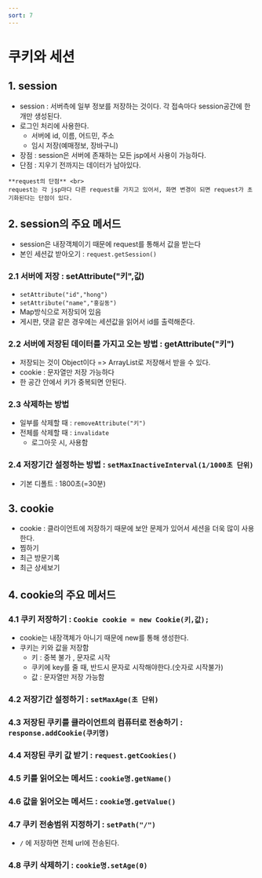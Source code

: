 ```yaml
---
sort: 7
---
```


# 쿠키와 세션


## 1. session

- session : 서버측에 일부 정보를 저장하는 것이다. 각 접속마다 session공간에 한 개만 생성된다.
- 로그인 처리에 사용한다.
  - 서버에 id, 이름, 어드민, 주소
  - 임시 저장(예매정보, 장바구니)
- 장점 : session은 서버에 존재하는 모든 jsp에서 사용이 가능하다.
- 단점 : 지우기 전까지는 데이터가 남아있다.

```note
**request의 단점** <br>
request는 각 jsp마다 다른 request를 가지고 있어서, 화면 변경이 되면 request가 초기화된다는 단점이 있다. 
```

## 2. session의 주요 메서드
- session은 내장객체이기 때문에 request를 통해서 값을 받는다
- 본인 세션값 받아오기 : ```request.getSession()```

### 2.1 서버에 저장 : setAttribute("키",값)
- ```setAttribute("id","hong")```
- ```setAttribute("name","홍길동")```
- Map방식으로 저장되어 있음
- 게시판, 댓글 같은 경우에는 세션값을 읽어서 id를 출력해준다.

### 2.2 서버에 저장된 데이터를 가지고 오는 방법 : getAttribute("키")
- 저장되는 것이 Object이다 => ArrayList로 저장해서 받을 수 있다. 
- cookie : 문자열만 저장 가능하다
- 한 공간 안에서 키가 중복되면 안된다.


### 2.3 삭제하는 방법 
- 일부를 삭제할 때 : ```removeAttribute("키")```
- 전체를 삭제할 때 : ```invalidate```
  - 로그아웃 시, 사용함 


### 2.4 저장기간 설정하는 방법 : ```setMaxInactiveInterval(1/1000초 단위)```
- 기본 디폴트 : 1800초(=30분)


## 3. cookie

- cookie : 클라이언트에 저장하기 때문에 보안 문제가 있어서 세션을 더욱 많이 사용한다.
- 찜하기 
- 최근 방문기록
- 최근 상세보기

## 4. cookie의 주요 메서드

### 4.1 쿠키 저장하기 : ```Cookie cookie = new Cookie(키,값);```
- cookie는 내장객체가 아니기 때문에 new를 통해 생성한다.
- 쿠키는 키와 값을 저장함
  - 키 : 중복 불가 , 문자로 시작
  - 쿠키에 key를 줄 때, 반드시 문자로 시작해야한다.(숫자로 시작불가)
  - 값 : 문자열만 저장 가능함

### 4.2 저장기간 설정하기 : ```setMaxAge(초 단위)```


### 4.3 저장된 쿠키를 클라이언트의 컴퓨터로 전송하기 : ```response.addCookie(쿠키명)```

### 4.4 저장된 쿠키 값 받기 : ```request.getCookies()```

### 4.5 키를 읽어오는 메서드 : ```cookie명.getName()```
### 4.6 값을 읽어오는 메서드 : ```cookie명.getValue()```
### 4.7 쿠키 전송범위 지정하기 : ```setPath("/")```
- `/` 에 저장하면 전체 url에 전송된다.

### 4.8 쿠키 삭제하기 : ```cookie명.setAge(0)```
